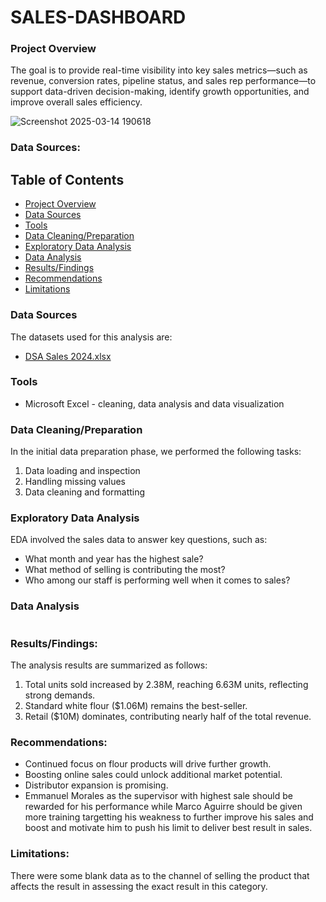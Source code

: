 # SALES-DASHBOARD

### Project Overview

The goal is to provide real-time visibility into key sales metrics—such as revenue, conversion rates, pipeline status, and sales rep performance—to support data-driven decision-making, identify growth opportunities, and improve overall sales efficiency.

![Screenshot 2025-03-14 190618](https://github.com/user-attachments/assets/771a92ae-36cd-45d6-a9dd-600a87e471f5)

### Data Sources:

## Table of Contents
- [Project Overview](#project-overview)
- [Data Sources](#data-sources)
- [Tools](#tools)
- [Data Cleaning/Preparation](#data-cleaningpreparation)
- [Exploratory Data Analysis](#exploratory-data-analysis)
- [Data Analysis](#data-analysis)
- [Results/Findings](#resultsfindings)
- [Recommendations](#recommendations)
- [Limitations](#limitations)

### Data Sources
 The datasets used for this analysis are:
 - [DSA Sales 2024.xlsx](https://github.com/user-attachments/files/20232702/DSA.Sales.2024.xlsx)


### Tools
- Microsoft Excel - cleaning, data analysis and data visualization

### Data Cleaning/Preparation

In the initial data preparation phase, we performed the following tasks:
1. Data loading and inspection
2. Handling missing values
3. Data cleaning and formatting

### Exploratory Data Analysis

EDA involved the sales data to answer key questions, such as:

- What month and year has the highest sale?
- What method of selling is contributing the most?
- Who among our staff is performing well when it comes to sales?

### Data Analysis

``` Microsoft Excel
```
### Results/Findings:

The analysis results are summarized as follows:
1. Total units sold increased by 2.38M, reaching 6.63M units, reflecting strong demands.
2. Standard white flour ($1.06M) remains the best-seller.
3. Retail ($10M) dominates, contributing nearly half of the total revenue.

### Recommendations:
- Continued focus on flour products will drive further growth.
- Boosting online sales could unlock additional market potential.
- Distributor expansion is promising.
- Emmanuel Morales as the supervisor with highest sale should be rewarded for his performance while Marco Aguirre should be given more training targetting his weakness to further improve his sales and boost and motivate him to push his limit to deliver best result in sales.
  
### Limitations:

There were some blank data as to the channel of selling the product that affects the result in assessing the exact result in this category.






